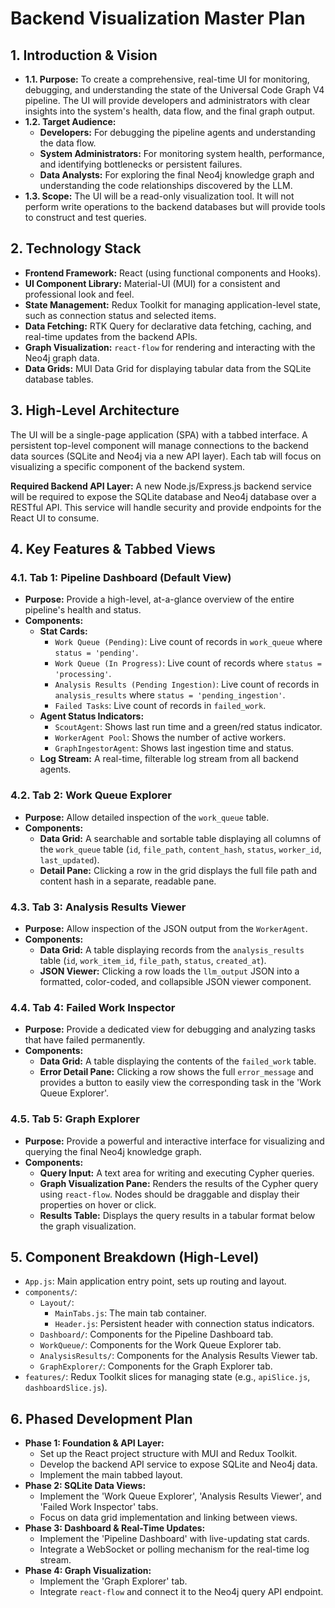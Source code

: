 # Backend Visualization Master Plan

## 1. Introduction & Vision

*   **1.1. Purpose:** To create a comprehensive, real-time UI for monitoring, debugging, and understanding the state of the Universal Code Graph V4 pipeline. The UI will provide developers and administrators with clear insights into the system's health, data flow, and the final graph output.
*   **1.2. Target Audience:**
    *   **Developers:** For debugging the pipeline agents and understanding the data flow.
    *   **System Administrators:** For monitoring system health, performance, and identifying bottlenecks or persistent failures.
    *   **Data Analysts:** For exploring the final Neo4j knowledge graph and understanding the code relationships discovered by the LLM.
*   **1.3. Scope:** The UI will be a read-only visualization tool. It will not perform write operations to the backend databases but will provide tools to construct and test queries.

## 2. Technology Stack

*   **Frontend Framework:** React (using functional components and Hooks).
*   **UI Component Library:** Material-UI (MUI) for a consistent and professional look and feel.
*   **State Management:** Redux Toolkit for managing application-level state, such as connection status and selected items.
*   **Data Fetching:** RTK Query for declarative data fetching, caching, and real-time updates from the backend APIs.
*   **Graph Visualization:** `react-flow` for rendering and interacting with the Neo4j graph data.
*   **Data Grids:** MUI Data Grid for displaying tabular data from the SQLite database tables.

## 3. High-Level Architecture

The UI will be a single-page application (SPA) with a tabbed interface. A persistent top-level component will manage connections to the backend data sources (SQLite and Neo4j via a new API layer). Each tab will focus on visualizing a specific component of the backend system.

**Required Backend API Layer:** A new Node.js/Express.js backend service will be required to expose the SQLite database and Neo4j database over a RESTful API. This service will handle security and provide endpoints for the React UI to consume.

## 4. Key Features & Tabbed Views

### 4.1. Tab 1: Pipeline Dashboard (Default View)

*   **Purpose:** Provide a high-level, at-a-glance overview of the entire pipeline's health and status.
*   **Components:**
    *   **Stat Cards:**
        *   `Work Queue (Pending)`: Live count of records in `work_queue` where `status = 'pending'`.
        *   `Work Queue (In Progress)`: Live count of records where `status = 'processing'`.
        *   `Analysis Results (Pending Ingestion)`: Live count of records in `analysis_results` where `status = 'pending_ingestion'`.
        *   `Failed Tasks`: Live count of records in `failed_work`.
    *   **Agent Status Indicators:**
        *   `ScoutAgent`: Shows last run time and a green/red status indicator.
        *   `WorkerAgent Pool`: Shows the number of active workers.
        *   `GraphIngestorAgent`: Shows last ingestion time and status.
    *   **Log Stream:** A real-time, filterable log stream from all backend agents.

### 4.2. Tab 2: Work Queue Explorer

*   **Purpose:** Allow detailed inspection of the `work_queue` table.
*   **Components:**
    *   **Data Grid:** A searchable and sortable table displaying all columns of the `work_queue` table (`id`, `file_path`, `content_hash`, `status`, `worker_id`, `last_updated`).
    *   **Detail Pane:** Clicking a row in the grid displays the full file path and content hash in a separate, readable pane.

### 4.3. Tab 3: Analysis Results Viewer

*   **Purpose:** Allow inspection of the JSON output from the `WorkerAgent`.
*   **Components:**
    *   **Data Grid:** A table displaying records from the `analysis_results` table (`id`, `work_item_id`, `file_path`, `status`, `created_at`).
    *   **JSON Viewer:** Clicking a row loads the `llm_output` JSON into a formatted, color-coded, and collapsible JSON viewer component.

### 4.4. Tab 4: Failed Work Inspector

*   **Purpose:** Provide a dedicated view for debugging and analyzing tasks that have failed permanently.
*   **Components:**
    *   **Data Grid:** A table displaying the contents of the `failed_work` table.
    *   **Error Detail Pane:** Clicking a row shows the full `error_message` and provides a button to easily view the corresponding task in the 'Work Queue Explorer'.

### 4.5. Tab 5: Graph Explorer

*   **Purpose:** Provide a powerful and interactive interface for visualizing and querying the final Neo4j knowledge graph.
*   **Components:**
    *   **Query Input:** A text area for writing and executing Cypher queries.
    *   **Graph Visualization Pane:** Renders the results of the Cypher query using `react-flow`. Nodes should be draggable and display their properties on hover or click.
    *   **Results Table:** Displays the query results in a tabular format below the graph visualization.

## 5. Component Breakdown (High-Level)

*   `App.js`: Main application entry point, sets up routing and layout.
*   `components/`:
    *   `Layout/`:
        *   `MainTabs.js`: The main tab container.
        *   `Header.js`: Persistent header with connection status indicators.
    *   `Dashboard/`: Components for the Pipeline Dashboard tab.
    *   `WorkQueue/`: Components for the Work Queue Explorer tab.
    *   `AnalysisResults/`: Components for the Analysis Results Viewer tab.
    *   `GraphExplorer/`: Components for the Graph Explorer tab.
*   `features/`: Redux Toolkit slices for managing state (e.g., `apiSlice.js`, `dashboardSlice.js`).

## 6. Phased Development Plan

*   **Phase 1: Foundation & API Layer:**
    *   Set up the React project structure with MUI and Redux Toolkit.
    *   Develop the backend API service to expose SQLite and Neo4j data.
    *   Implement the main tabbed layout.
*   **Phase 2: SQLite Data Views:**
    *   Implement the 'Work Queue Explorer', 'Analysis Results Viewer', and 'Failed Work Inspector' tabs.
    *   Focus on data grid implementation and linking between views.
*   **Phase 3: Dashboard & Real-Time Updates:**
    *   Implement the 'Pipeline Dashboard' with live-updating stat cards.
    *   Integrate a WebSocket or polling mechanism for the real-time log stream.
*   **Phase 4: Graph Visualization:**
    *   Implement the 'Graph Explorer' tab.
    *   Integrate `react-flow` and connect it to the Neo4j query API endpoint.